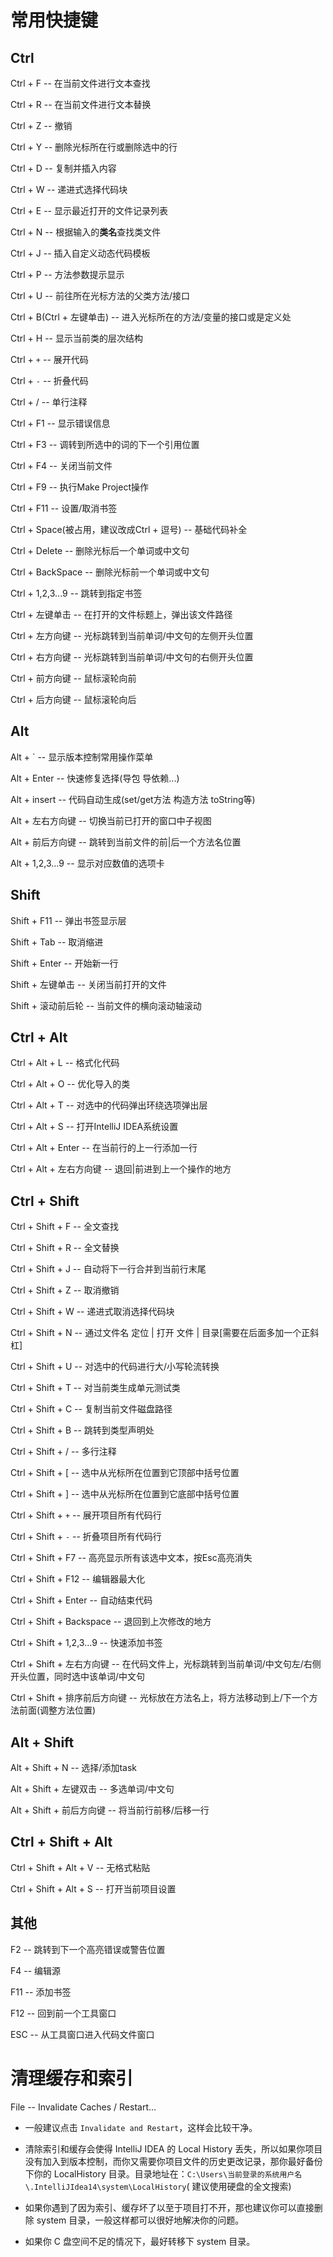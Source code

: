 # 常用快捷键
## Ctrl    
Ctrl + F  -- 在当前文件进行文本查找  

Ctrl + R  -- 在当前文件进行文本替换

Ctrl + Z  -- 撤销 

Ctrl + Y  -- 删除光标所在行或删除选中的行   

Ctrl + D  -- 复制并插入内容  

Ctrl + W  -- 递进式选择代码块  

Ctrl + E  -- 显示最近打开的文件记录列表  

Ctrl + N  -- 根据输入的**类名**查找类文件  

Ctrl + J  -- 插入自定义动态代码模板  

Ctrl + P  -- 方法参数提示显示  

Ctrl + U  -- 前往所在光标方法的父类方法/接口  

Ctrl + B(Ctrl + 左键单击)  -- 进入光标所在的方法/变量的接口或是定义处  

Ctrl + H  -- 显示当前类的层次结构  

Ctrl + `+`  -- 展开代码  

Ctrl + `-`  -- 折叠代码  

Ctrl + /  -- 单行注释  

Ctrl + F1  -- 显示错误信息  

Ctrl + F3  -- 调转到所选中的词的下一个引用位置  

Ctrl + F4  -- 关闭当前文件  

Ctrl + F9  -- 执行Make Project操作  

Ctrl + F11  -- 设置/取消书签  

Ctrl + Space(被占用，建议改成Ctrl + 逗号)  -- 基础代码补全  

Ctrl + Delete  -- 删除光标后一个单词或中文句  

Ctrl + BackSpace  -- 删除光标前一个单词或中文句    

Ctrl + 1,2,3...9  -- 跳转到指定书签  

Ctrl + 左键单击  -- 在打开的文件标题上，弹出该文件路径  

Ctrl + 左方向键  -- 光标跳转到当前单词/中文句的左侧开头位置  

Ctrl + 右方向键  -- 光标跳转到当前单词/中文句的右侧开头位置   

Ctrl + 前方向键  -- 鼠标滚轮向前  

Ctrl + 后方向键  -- 鼠标滚轮向后    
## Alt  
Alt + `  -- 显示版本控制常用操作菜单

Alt + Enter  -- 快速修复选择(导包 导依赖...)  

Alt + insert  -- 代码自动生成(set/get方法  构造方法  toString等)   

Alt + 左右方向键  -- 切换当前已打开的窗口中子视图  

Alt + 前后方向键  -- 跳转到当前文件的前|后一个方法名位置  

Alt + 1,2,3...9  -- 显示对应数值的选项卡  
## Shift  
Shift + F11  -- 弹出书签显示层  

Shift + Tab  -- 取消缩进  

Shift + Enter  -- 开始新一行  

Shift + 左键单击  -- 关闭当前打开的文件  

Shift + 滚动前后轮  -- 当前文件的横向滚动轴滚动 
## Ctrl + Alt  
Ctrl + Alt + L  -- 格式化代码  

Ctrl + Alt + O  -- 优化导入的类  

Ctrl + Alt + T  -- 对选中的代码弹出环绕选项弹出层  

Ctrl + Alt + S  -- 打开IntelliJ IDEA系统设置    

Ctrl + Alt + Enter  -- 在当前行的上一行添加一行  

Ctrl + Alt + 左右方向键  -- 退回|前进到上一个操作的地方  

## Ctrl + Shift  
Ctrl + Shift + F  -- 全文查找  

Ctrl + Shift + R  -- 全文替换  

Ctrl + Shift + J  -- 自动将下一行合并到当前行末尾  

Ctrl + Shift + Z  -- 取消撤销  

Ctrl + Shift + W  -- 递进式取消选择代码块  

Ctrl + Shift + N  -- 通过文件名 定位 | 打开 文件 | 目录[需要在后面多加一个正斜杠]  

Ctrl + Shift + U  -- 对选中的代码进行大/小写轮流转换  

Ctrl + Shift + T  -- 对当前类生成单元测试类  

Ctrl + Shift + C  -- 复制当前文件磁盘路径    

Ctrl + Shift + B  -- 跳转到类型声明处  

Ctrl + Shift + /  -- 多行注释  

Ctrl + Shift + [  -- 选中从光标所在位置到它顶部中括号位置  

Ctrl + Shift + ]  -- 选中从光标所在位置到它底部中括号位置  

Ctrl + Shift + `+`  -- 展开项目所有代码行  

Ctrl + Shift + `-`  -- 折叠项目所有代码行  

Ctrl + Shift + F7  -- 高亮显示所有该选中文本，按Esc高亮消失  

Ctrl + Shift + F12  -- 编辑器最大化  

Ctrl + Shift + Enter  -- 自动结束代码  

Ctrl + Shift + Backspace  -- 退回到上次修改的地方  

Ctrl + Shift + 1,2,3...9  -- 快速添加书签  

Ctrl + Shift + 左右方向键  -- 在代码文件上，光标跳转到当前单词/中文句左/右侧开头位置，同时选中该单词/中文句  

Ctrl + Shift + 排序前后方向键  -- 光标放在方法名上，将方法移动到上/下一个方法前面(调整方法位置)

## Alt + Shift  
Alt + Shift + N  -- 选择/添加task  

Alt + Shift + 左键双击  -- 多选单词/中文句  

Alt + Shift + 前后方向键  -- 将当前行前移/后移一行

## Ctrl + Shift + Alt  
Ctrl + Shift + Alt + V  -- 无格式粘贴

Ctrl + Shift + Alt + S  -- 打开当前项目设置  

## 其他  
F2  -- 跳转到下一个高亮错误或警告位置   

F4  -- 编辑源  

F11  -- 添加书签  

F12  -- 回到前一个工具窗口  

ESC  -- 从工具窗口进入代码文件窗口  

# 清理缓存和索引  
File -- Invalidate Caches / Restart...  

- 一般建议点击 `Invalidate and Restart`，这样会比较干净。    

- 清除索引和缓存会使得 IntelliJ IDEA 的 Local History 丢失，所以如果你项目没有加入到版本控制，而你又需要你项目文件的历史更改记录，那你最好备份下你的 LocalHistory 目录。目录地址在：`C:\Users\当前登录的系统用户名\.IntelliJIdea14\system\LocalHistory`( 建议使用硬盘的全文搜索)  
- 如果你遇到了因为索引、缓存坏了以至于项目打不开，那也建议你可以直接删除 system 目录，一般这样都可以很好地解决你的问题。  
- 如果你 C 盘空间不足的情况下，最好转移下 system 目录。